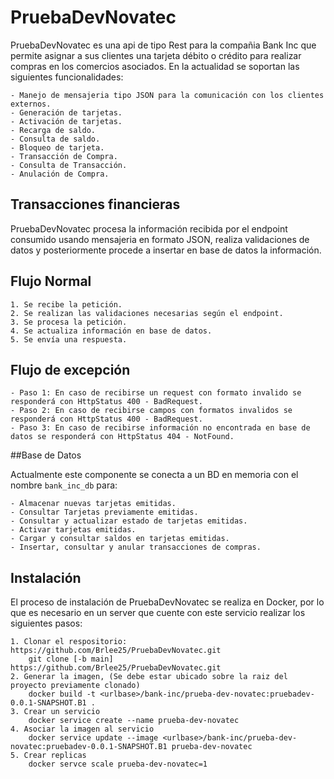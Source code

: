 # PruebaDevNovatec

PruebaDevNovatec es una api de tipo Rest para la compañia Bank Inc que permite asignar a sus clientes una tarjeta débito o crédito para realizar compras en los comercios asociados. En la actualidad se soportan las siguientes funcionalidades:


	- Manejo de mensajeria tipo JSON para la comunicación con los clientes externos.
	- Generación de tarjetas.
	- Activación de tarjetas.
	- Recarga de saldo.
	- Consulta de saldo.
	- Bloqueo de tarjeta.
	- Transacción de Compra.
	- Consulta de Transacción.
	- Anulación de Compra.
	
## Transacciones financieras

PruebaDevNovatec procesa la información recibida por el endpoint consumido usando mensajeria en formato JSON, realiza validaciones de datos y posteriormente procede a insertar en base de datos la información.

## Flujo Normal
	1. Se recibe la petición.
	2. Se realizan las validaciones necesarias según el endpoint.
	3. Se procesa la petición.
	4. Se actualiza información en base de datos.
	5. Se envía una respuesta. 
	
## Flujo de excepción
	- Paso 1: En caso de recibirse un request con formato invalido se responderá con HttpStatus 400 - BadRequest.
	- Paso 2: En caso de recibirse campos con formatos invalidos se responderá con HttpStatus 400 - BadRequest.
	- Paso 3: En caso de recibirse información no encontrada en base de datos se responderá con HttpStatus 404 - NotFound.
	
##Base de Datos

Actualmente este componente se conecta a un BD en memoria con el nombre <code>bank_inc_db</code> para:
	
	- Almacenar nuevas tarjetas emitidas.
	- Consultar Tarjetas previamente emitidas.
	- Consultar y actualizar estado de tarjetas emitidas.
	- Activar tarjetas emitidas.
	- Cargar y consultar saldos en tarjetas emitidas.
	- Insertar, consultar y anular transacciones de compras.
	
	
## Instalación

El proceso de instalación de PruebaDevNovatec se realiza en Docker, por lo que es necesario en un server que cuente con este servicio realizar los siguientes pasos:


	1. Clonar el respositorio: https://github.com/Brlee25/PruebaDevNovatec.git
		git clone [-b main] https://github.com/Brlee25/PruebaDevNovatec.git
	2. Generar la imagen, (Se debe estar ubicado sobre la raiz del proyecto previamente clonado)
		docker build -t <urlbase>/bank-inc/prueba-dev-novatec:pruebadev-0.0.1-SNAPSHOT.B1 .
	3. Crear un servicio
		docker service create --name prueba-dev-novatec
	4. Asociar la imagen al servicio
		docker service update --image <urlbase>/bank-inc/prueba-dev-novatec:pruebadev-0.0.1-SNAPSHOT.B1 prueba-dev-novatec
	5. Crear replicas
		docker servce scale prueba-dev-novatec=1
	
	
	

